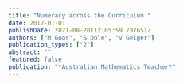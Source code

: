 ```yaml
---
title: "Numeracy across the Curriculum."
date: 2012-01-01
publishDate: 2021-08-20T12:05:59.707651Z
authors: ["M Goos", "S Dole", "V Geiger"]
publication_types: ["2"]
abstract: ""
featured: false
publication: "*Australian Mathematics Teacher*"
---
```


